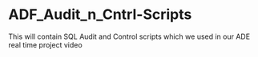 # ADF_Audit_n_Cntrl-Scripts
This will contain SQL Audit and Control scripts which we  used in our ADE real time project video
